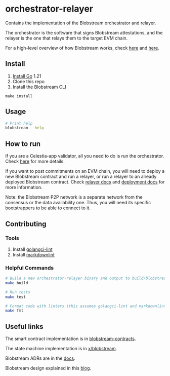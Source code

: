 # orchestrator-relayer

Contains the implementation of the Blobstream orchestrator and relayer.

The orchestrator is the software that signs Blobstream attestations, and the relayer is the one that relays them to the target EVM chain.

For a high-level overview of how Blobstream works, check [here](https://github.com/celestiaorg/quantum-gravity-bridge/tree/76efeca0be1a17d32ef633c0fdbd3c8f5e4cc53f#how-it-works) and [here](https://blog.celestia.org/celestiums/).

## Install

1. [Install Go](https://go.dev/doc/install) 1.21 
2. Clone this repo
3. Install the Blobstream CLI

 ```shell
make install
```

## Usage

```sh
# Print help
blobstream --help
```

## How to run

If you are a Celestia-app validator, all you need to do is run the orchestrator. Check [here](https://github.com/celestiaorg/orchestrator-relayer/blob/main/docs/orchestrator.md) for more details.

If you want to post commitments on an EVM chain, you will need to deploy a new Blobstream contract and run a relayer, or run a relayer to an already deployed Blobstream contract. Check [relayer docs](https://github.com/celestiaorg/orchestrator-relayer/blob/main/docs/relayer.md) and [deployment docs](https://github.com/celestiaorg/orchestrator-relayer/blob/main/docs/deploy.md) for more information.

Note: the Blobstream P2P network is a separate network from the consensus or the data availability one. Thus, you will need its specific bootstrappers to be able to connect to it.

## Contributing

### Tools

1. Install [golangci-lint](https://golangci-lint.run/usage/install/)
2. Install [markdownlint](https://github.com/DavidAnson/markdownlint)

### Helpful Commands

```sh
# Build a new orchestrator-relayer binary and output to build/blobstream
make build

# Run tests
make test

# Format code with linters (this assumes golangci-lint and markdownlint are installed)
make fmt
```

## Useful links

The smart contract implementation is in [blobstream-contracts](https://github.com/celestiaorg/blobstream-contracts).

The state machine implementation is in [x/blobstream](https://github.com/celestiaorg/celestia-app/tree/main/x/blobstream).

Blobstream ADRs are in the [docs](https://github.com/celestiaorg/celestia-app/tree/main/docs/architecture).

Blobstream design explained in this [blog](https://blog.celestia.org/celestiums).
